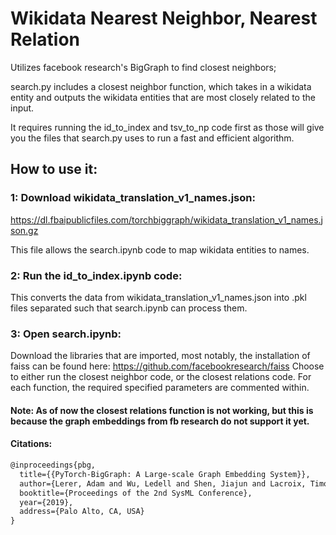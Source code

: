 # Wikidata Nearest Neighbor, Nearest Relation
Utilizes facebook research's BigGraph to find closest neighbors; 

search.py includes a closest neighbor function, which takes in a wikidata entity and outputs the wikidata entities that are most closely related to the input.

It requires running the id_to_index and tsv_to_np code first as those will give you the files that search.py uses to run a fast and efficient algorithm.

## How to use it:

### 1: Download wikidata_translation_v1_names.json:
https://dl.fbaipublicfiles.com/torchbiggraph/wikidata_translation_v1_names.json.gz

This file allows the search.ipynb code to map wikidata entities to names. 
### 2: Run the id_to_index.ipynb code:
This converts the data from wikidata_translation_v1_names.json into .pkl files separated such that search.ipynb can process them.

### 3: Open search.ipynb:
Download the libraries that are imported, most notably, the installation of faiss can be found here: https://github.com/facebookresearch/faiss
Choose to either run the closest neighbor code, or the closest relations code. For each function, the required specified parameters are commented within.

#### Note: As of now the closest relations function is not working, but this is because the graph embeddings from fb research do not support it yet.

#### Citations:
```tex
@inproceedings{pbg,
  title={{PyTorch-BigGraph: A Large-scale Graph Embedding System}},
  author={Lerer, Adam and Wu, Ledell and Shen, Jiajun and Lacroix, Timothee and Wehrstedt, Luca and Bose, Abhijit and Peysakhovich, Alex},
  booktitle={Proceedings of the 2nd SysML Conference},
  year={2019},
  address={Palo Alto, CA, USA}
}
```
